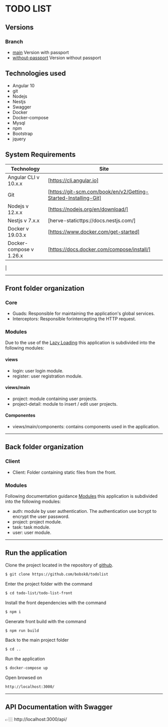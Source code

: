 # TODO LIST

## Versions
### Branch
* [main](https://github.com/bobsk8/todolist) Version with passport
* [without-passport](https://github.com/bobsk8/todolist/tree/without-passport) Version without passport

## Technologies used

* Angular 10
* git
* Nodejs
* Nestjs
* Swagger
* Docker
* Docker-compose
* Mysql
* npm
* Bootstrap
* jquery

## System Requirements

| Technology | Site |
| ------ | ------ |
| Angular CLI v 10.x.x | [https://cli.angular.io] |
| Git | [https://git-scm.com/book/en/v2/Getting-Started-Installing-Git] |
| Nodejs v 12.x.x | [https://nodejs.org/en/download/] |
| Nestjs v 7.x.x | [herve-staticttps://docs.nestjs.com/] |
| Docker v 19.03.x | [https://www.docker.com/get-started] |
| Docker-compose v 1.26.x | [https://docs.docker.com/compose/install/] |
|

---

## Front folder organization

### Core
  
 * Guads: Responsible for maintaining the application's global services.
 * Interceptors: Responsible forintercepting the HTTP request. 

### Modules

Due to the use of the [Lazy Loading](https://angular.io/guide/lazy-loading-ngmodules) this application is subdivided into the following modules:

#### views
* login: user login module.
* register: user registration module.

#### views/main
* project: module containing user projects.
* project-detail: module to insert / edit user projects.

#### Componentes
* views/main/components: contains components used in the application.

---

## Back folder organization

### Client
  
 * Client: Folder containing static files from the front. 

### Modules

Following documentation guidance [Modules](https://docs.nestjs.com/modules) this application is subdivided into the following modules:

* auth: module by user authentication. The authentication use bcrypt to encrypt the user password.
* project: project module.
* task: task module.
* user: user module.

---

## Run the application

Clone the project located in the repository of [github](https://github.com/bobsk8/todolist).

```sh
$ git clone https://github.com/bobsk8/todolist
```

Enter the project folder with the command
```sh
$ cd todo-list/todo-list-front
```

Install the front dependencies with the command
```sh
$ npm i
```

Generate front build with the command
```sh
$ npm run build
```

Back to the main project folder
```sh
$ cd ..
```

Run the application
```sh
$ docker-compose up
```

Open browsed on
```sh
http://localhost:3000/
```
---

## API Documentation with Swagger
👉🏼 http://localhost:3000/api/
